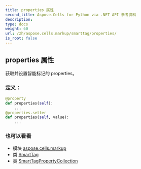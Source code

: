 ```yaml
---
title: properties 属性
second_title: Aspose.Cells for Python via .NET API 参考资料
description:
type: docs
weight: 60
url: /zh/aspose.cells.markup/smarttag/properties/
is_root: false
---
```

## properties 属性

获取并设置智能标记的 properties。
### 定义：
```python
@property
def properties(self):
    ...
@properties.setter
def properties(self, value):
    ...
```

### 也可以看看
* 模块 [aspose.cells.markup](../../)
* 类 [SmartTag](/cells/python-net/zh/aspose.cells.markup/smarttag)
* 类 [SmartTagPropertyCollection](/cells/python-net/zh/aspose.cells.markup/smarttagpropertycollection)
